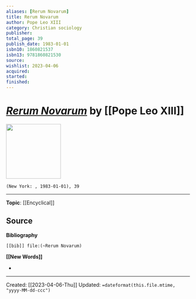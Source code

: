 ```yaml
---
aliases: [Rerum Novarum]
title: Rerum Novarum
author: Pope Leo XIII
category: Christian sociology
publisher: 
total_page: 39
publish_date: 1983-01-01
isbn10: 1860821537
isbn13: 9781860821530
source: 
wishlist: 2023-04-06
acquired: 
started: 
finished: 
---
```

# *[Rerum Novarum]()* by [[Pope Leo XIII]]

<img src="http://books.google.com/books/content?id=jI60PAAACAAJ&printsec=frontcover&img=1&zoom=1&source=gbs_api" width=150>

`(New York: , 1983-01-01), 39`



--- 
**Topic**: [[Encyclical]]

**Source**
- 

**Bibliography**

```query
[[bib]] file:(~Rerum Novarum)
```
 

**[[New Words]]**

- 

---
Created: [[2023-04-06-Thu]]
Updated: `=dateformat(this.file.mtime, "yyyy-MM-dd-ccc")`